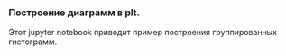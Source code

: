 ### Построение диаграмм в plt.

Этот jupyter notebook приводит пример построения группированных гистограмм.
